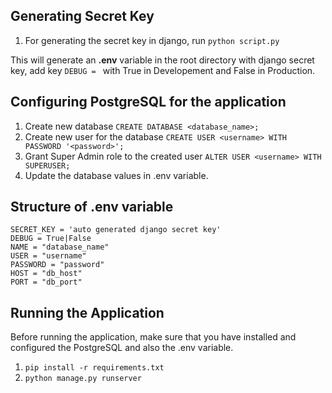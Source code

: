 ## Generating Secret Key
1. For generating the secret key in django, run ```python script.py```

This will generate an __.env__ variable in the root directory with django secret key, add key ```DEBUG = ``` with True in Developement and False in Production.

## Configuring PostgreSQL for the application
1. Create new database ```CREATE DATABASE <database_name>;```
2. Create new user for the database ```CREATE USER <username> WITH PASSWORD '<password>';```
3. Grant Super Admin role to the created user ```ALTER USER <username> WITH SUPERUSER;```
4. Update the database values in .env variable.

## Structure of .env variable
```
SECRET_KEY = 'auto generated django secret key'
DEBUG = True|False 
NAME = "database_name" 
USER = "username"
PASSWORD = "password" 
HOST = "db_host"
PORT = "db_port"
```

## Running the Application
Before running the application, make sure that you have installed and configured the PostgreSQL and also the .env variable.

1. ```pip install -r requirements.txt```  
2. ```python manage.py runserver```
